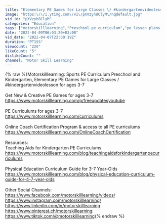 ```yaml
---
title: "Elementary PE Games for Large Classes \/ #kindergartenvideolesson"
image: "https:\/\/i.ytimg.com\/vi\/pXVzyh8ClyM\/hqdefault.jpg"
vid_id: "pXVzyh8ClyM"
categories: "Education"
tags: ["motorskilllearning","Preschool pe curriculum","pe lesson plans k 2"]
date: "2022-04-09T06:03:20+03:00"
vid_date: "2022-04-07T22:00:19Z"
duration: "PT15S"
viewcount: "220"
likeCount: "5"
dislikeCount: ""
channel: "Motor Skill Learning"
---
```

{% raw %}Motorskilllearning: Sports PE Curriculum Preschool and Kindergarten, Elementary PE Games for Large Classes / #kindergartenvideolesson for ages 3-7<br /><br />Get New &amp; Creative PE Games for ages 3-7<br /><a rel="nofollow" target="blank" href="https://www.motorskilllearning.com/p/freeupdatesyoutube">https://www.motorskilllearning.com/p/freeupdatesyoutube</a><br /><br />PE Curriculums for ages 3-7 <br /><a rel="nofollow" target="blank" href="https://www.motorskilllearning.com/curriculums">https://www.motorskilllearning.com/curriculums</a><br /><br />Online Coach Certification Program &amp; access to all PE curriculums<br /><a rel="nofollow" target="blank" href="https://www.motorskilllearning.com/OnlineCoachCertification">https://www.motorskilllearning.com/OnlineCoachCertification</a><br /><br />Resources:<br />Teaching Aids for Kindergarten PE Curriculums<br /><a rel="nofollow" target="blank" href="https://www.motorskilllearning.com/blog/teachingaidsforkindergartenpecurriculums">https://www.motorskilllearning.com/blog/teachingaidsforkindergartenpecurriculums</a><br /><br />Physical Education Curriculum Guide for 3-7 Year-Olds<br /><a rel="nofollow" target="blank" href="https://www.motorskilllearning.com/blog/physical-education-curriculum-guide-for-4-7-year-olds">https://www.motorskilllearning.com/blog/physical-education-curriculum-guide-for-4-7-year-olds</a><br /><br />Other Social Channels:<br /><a rel="nofollow" target="blank" href="https://www.facebook.com/motorskilllearning/videos/">https://www.facebook.com/motorskilllearning/videos/</a><br /><a rel="nofollow" target="blank" href="https://www.instagram.com/motorskilllearning/">https://www.instagram.com/motorskilllearning/</a><br /><a rel="nofollow" target="blank" href="https://www.linkedin.com/in/motorskilllearning">https://www.linkedin.com/in/motorskilllearning</a><br /><a rel="nofollow" target="blank" href="https://www.pinterest.ch/motorskillearning">https://www.pinterest.ch/motorskillearning</a><br /><a rel="nofollow" target="blank" href="https://www.tiktok.com/@motorskilllearning">https://www.tiktok.com/@motorskilllearning</a>{% endraw %}
